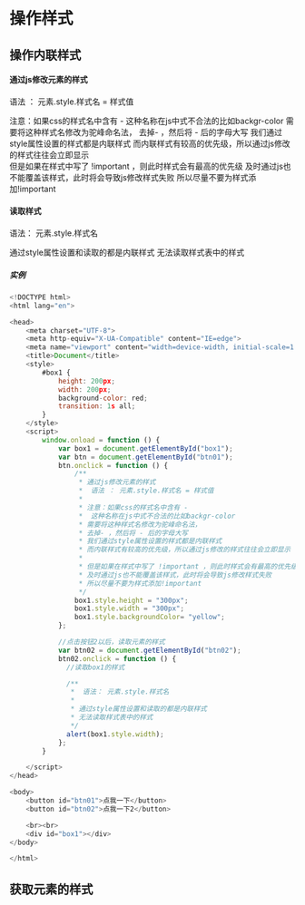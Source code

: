 # 操作样式
## 操作内联样式
#### 通过js修改元素的样式

语法 ： 元素.style.样式名 = 样式值
                 
注意：如果css的样式名中含有 - 
这种名称在js中式不合法的比如backgr-color
需要将这种样式名修改为驼峰命名法，
去掉- ，然后将 - 后的字母大写
我们通过style属性设置的样式都是内联样式
而内联样式有较高的优先级，所以通过js修改的样式往往会立即显示                  
但是如果在样式中写了 !important ，则此时样式会有最高的优先级
及时通过js也不能覆盖该样式，此时将会导致js修改样式失败
所以尽量不要为样式添加!important

#### 读取样式
语法： 元素.style.样式名
                
通过style属性设置和读取的都是内联样式
无法读取样式表中的样式

##### 实例
```js
<!DOCTYPE html>
<html lang="en">

<head>
    <meta charset="UTF-8">
    <meta http-equiv="X-UA-Compatible" content="IE=edge">
    <meta name="viewport" content="width=device-width, initial-scale=1.0">
    <title>Document</title>
    <style>
        #box1 {
            height: 200px;
            width: 200px;
            background-color: red;
            transition: 1s all;
        }
    </style>
    <script>
        window.onload = function () {
            var box1 = document.getElementById("box1");
            var btn = document.getElementById("btn01");
            btn.onclick = function () {
                /**
                 * 通过js修改元素的样式
                 *  语法 ： 元素.style.样式名 = 样式值
                 *
                 * 注意：如果css的样式名中含有 - 
                 *  这种名称在js中式不合法的比如backgr-color
                 * 需要将这种样式名修改为驼峰命名法，
                 * 去掉- ，然后将 - 后的字母大写
                 * 我们通过style属性设置的样式都是内联样式
                 * 而内联样式有较高的优先级，所以通过js修改的样式往往会立即显示
                 * 
                 * 但是如果在样式中写了 !important ，则此时样式会有最高的优先级
                 * 及时通过js也不能覆盖该样式，此时将会导致js修改样式失败
                 * 所以尽量不要为样式添加!important
                 */
                box1.style.height = "300px";
                box1.style.width = "300px";
                box1.style.backgroundColor= "yellow";
            };

            //点击按钮2以后，读取元素的样式
            var btn02 = document.getElementById("btn02");
            btn02.onclick = function () {
              //读取box1的样式

              /**
               *  语法： 元素.style.样式名
               * 
               * 通过style属性设置和读取的都是内联样式
               * 无法读取样式表中的样式
               */
              alert(box1.style.width);
            };
        }

    </script>
</head>

<body>
    <button id="btn01">点我一下</button>
    <button id="btn02">点我一下2</button>

    <br><br>
    <div id="box1"></div>
</body>

</html>
```

## 获取元素的样式
